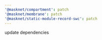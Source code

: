 ```yaml
---
'@masknet/compartment': patch
'@masknet/membrane': patch
'@masknet/static-module-record-swc': patch
---
```


update dependencies
